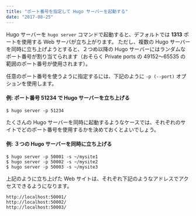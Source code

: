 ```yaml
---
title: "ポート番号を指定して Hugo サーバーを起動する"
date: "2017-08-25"
---
```


Hugo サーバーを `hugo server` コマンドで起動すると、デフォルトでは **1313** ポートを使用する Web サーバが立ち上がります。
ただし、複数の Hugo サーバーを同時に立ち上げようとすると、２つめ以降の Hugo サーバーにはランダムなポート番号が割り当てられます（おそらく Private ports の 49152～65535 の範囲のポート番号が使用されます）。

任意のポート番号を使うように指定するには、下記のように `-p (--port)` オプションを使用します。

#### 例: ポート番号 51234 で Hugo サーバーを立ち上げる

~~~
$ hugo server -p 51234
~~~

たくさんの Hugo サーバーを同時に起動するようなケースでは、それぞれのサイトでどのポート番号を使用するかを決めておくとよいでしょう。

#### 例: ３つの Hugo サーバーを同時に立ち上げる

~~~
$ hugo server -p 50001 -s ~/mysite1
$ hugo server -p 50002 -s ~/mysite2
$ hugo server -p 50003 -s ~/mysite3
~~~

上記のように立ち上げた Web サイトは、それぞれ下記のようなアドレスでアクセスできるようになります。

~~~
http://localhost:50001/
http://localhost:50002/
http://localhost:50003/
~~~

